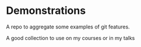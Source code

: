 # Demonstrations

A repo to aggregate some examples of git features.

A good collection to use on my courses or in my talks
